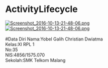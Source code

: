 # ActivityLifecycle
[![Screenshot_2016-10-13-21-48-06.png](https://s15.postimg.org/4daknbrmz/Screenshot_2016_10_13_21_48_06.png)](https://postimg.org/image/stsqhssdj/)
[![Screenshot_2016-10-13-21-48-06.png](https://s15.postimg.org/4daknbrmz/Screenshot_2016_10_13_21_48_06.png)](https://postimg.org/image/stsqhssdj/)
<br><br>
#Data Diri
Nama:Yobel Galih Christian Dwiatma<br>
Kelas:XI RPL 1<br>
No:35<br>
NIS:4856/1575.070<br>
Sekolah:SMK Telkom Malang<br>
